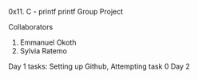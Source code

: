 0x11. C - printf
printf Group Project


Collaborators
1. Emmanuel Okoth
2. Sylvia Ratemo

Day 1 tasks: Setting up Github, Attempting task 0
Day 2
